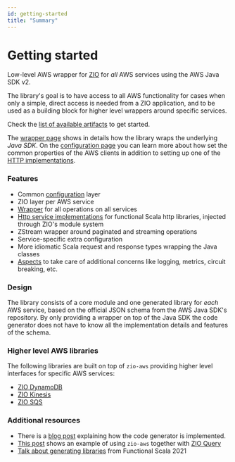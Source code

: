 ```yaml
---
id: getting-started
title: "Summary"
---
```


# Getting started

Low-level AWS wrapper for [ZIO](https://zio.dev) for _all_ AWS services using the AWS Java SDK v2.

The library's goal is to have access to all AWS functionality for cases when only a simple, direct access is
needed from a ZIO application, and to be used as a building block for higher level wrappers around specific services.

Check the [list of available artifacts](artifacts.md) to get started. 

The [wrapper page](wrappers.md) shows in details how the library wraps the underlying _Java SDK_. On the [configuration page](configuration.md) you
can learn more about how set the common properties of the AWS clients in addition to setting up one of the [HTTP implementations](http.md).

### Features
- Common [configuration](configuration.md) layer
- ZIO layer per AWS service
- [Wrapper](wrappers.md) for all operations on all services
- [Http service implementations](http.md) for functional Scala http libraries, injected through ZIO's module system
- ZStream wrapper around paginated and streaming operations
- Service-specific extra configuration
- More idiomatic Scala request and response types wrapping the Java classes
- [Aspects](aspects.md) to take care of additional concerns like logging, metrics, circuit breaking, etc.

### Design
The library consists of a core module and one generated library for _each_ AWS service, based on the official JSON
schema from the AWS Java SDK's repository. By only providing a wrapper on top of the Java SDK the code
generator does not have to know all the implementation details and features of the schema. 

### Higher level AWS libraries
The following libraries are built on top of `zio-aws` providing higher level interfaces for specific AWS services:

- [ZIO DynamoDB](https://github.com/zio/zio-dynamodb)
- [ZIO Kinesis](https://github.com/svroonland/zio-kinesis)
- [ZIO SQS](https://github.com/zio/zio-sqs)

### Additional resources

- There is a [blog post](https://vigoo.github.io/posts/2020-09-23-zioaws-code-generation.html) explaining how the code generator is implemented.
- [This post](https://vigoo.github.io/posts/2020-11-01-zioaws-zioquery.html) shows an example of using `zio-aws` together with [ZIO Query](https://zio.github.io/zio-query/) 
- [Talk about generating libraries](https://www.youtube.com/watch?v=HCPTmytex3U) from Functional Scala 2021
